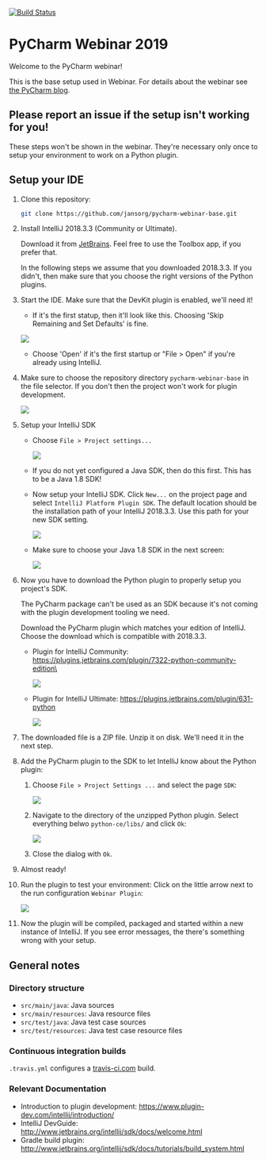 [![Build Status](https://travis-ci.org/jansorg/pycharm-webinar-base.svg?branch=master)](https://travis-ci.org/jansorg/pycharm-webinar-base)

# PyCharm Webinar 2019
Welcome to the PyCharm webinar!

This is the base setup used in Webinar. For details about the webinar see [the PyCharm blog](https://blog.jetbrains.com/pycharm/2018/12/webinar-live-development-of-a-pycharm-plugin-with-joachim-ansorg/).

## Please report an issue if the setup isn't working for you!
These steps won't be shown in the webinar. They're necessary only once to setup your environment to work on a Python plugin.

## Setup your IDE
1. Clone this repository:
   ```bash
   git clone https://github.com/jansorg/pycharm-webinar-base.git
   ```
1. Install IntelliJ 2018.3.3 (Community or Ultimate). 

   Download it from [JetBrains](https://www.jetbrains.com/idea/). Feel free to use the Toolbox app, if you prefer that.
    
   In the following steps we assume that you downloaded 2018.3.3. 
   If you didn't, then make sure that you choose the right versions of the Python plugins.
1. Start the IDE. Make sure that the DevKit plugin is enabled, we'll need it!
   - If it's the first statup, then it'll look like this. Choosing 'Skip Remaining and Set Defaults' is fine.
    
    ![](docs/intellij-initial-setup.png)
   - Choose 'Open' if it's the first startup or "File > Open" if you're already using IntelliJ.
1. Make sure to choose the repository directory `pycharm-webinar-base` in the file selector. If you don't then the project won't work for plugin development.
 
    ![](docs/intellij-welcome-open.png)
1. Setup your IntelliJ SDK
    - Choose `File > Project settings...`
 
       ![](docs/intellij-setup-project.png)
    - If you do not yet configured a Java SDK, then do this first. This has to be a Java 1.8 SDK!
    - Now setup your IntelliJ SDK. Click `New...` on the project page and select `IntelliJ Platform Plugin SDK`. The default location should be the installation path of your IntelliJ 2018.3.3. Use this path for your new SDK setting.  
       
       ![](docs/intellij-setup-sdk-screen.png)
    - Make sure to choose your Java 1.8 SDK in the next screen:
      
       ![](docs/intellij-setup-sdk-java.png)
1. Now you have to download the Python plugin to properly setup you project's SDK. 

   The PyCharm package can't be used as an SDK because it's not coming with the plugin development tooling we need.
   
   Download the PyCharm plugin which matches your edition of IntelliJ. Choose the download which is compatible with 2018.3.3. 
   - Plugin for IntelliJ Community: https://plugins.jetbrains.com/plugin/7322-python-community-edition\
   
     ![](docs/plugin-community.png)
   - Plugin for IntelliJ Ultimate: https://plugins.jetbrains.com/plugin/631-python
   
      ![](docs/plugin-ultimate.png)
1. The downloaded file is a ZIP file. Unzip it on disk. We'll need it in the next step.
1. Add the PyCharm plugin to the SDK to let IntelliJ know about the Python plugin: 
   1. Choose `File > Project Settings ...` and select the page `SDK`:
  
      ![](docs/intellij-sdk-pycharm-plugin.png)
   1. Navigate to the directory of the unzipped Python plugin. Select everything belwo `python-ce/libs/` and click `Ok`:
   
      ![](docs/intellij-sdk-pycharm-libs.png)
   1. Close the dialog with `Ok`.
     
1. Almost ready! 
1. Run the plugin to test your environment: Click on the little arrow next to the run configuration `Webinar Plugin`:

   ![](docs/intellij-run-config.png)
1. Now the plugin will be compiled, packaged and started within a new instance of IntelliJ. If you see error messages, the
   there's something wrong with your setup.

## General notes

### Directory structure
- `src/main/java`: Java sources
- `src/main/resources`: Java resource files
- `src/test/java`: Java test case sources
- `src/test/resources`: Java test case resource files

### Continuous integration builds
`.travis.yml` configures a [travis-ci.com](https://travis-ci.com/) build.

### Relevant Documentation 
- Introduction to plugin development: https://www.plugin-dev.com/intellij/introduction/
- IntelliJ DevGuide: http://www.jetbrains.org/intellij/sdk/docs/welcome.html
- Gradle build plugin: http://www.jetbrains.org/intellij/sdk/docs/tutorials/build_system.html
